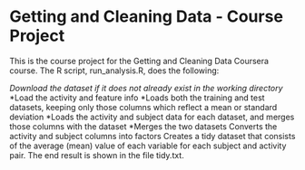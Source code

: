 # Getting and Cleaning Data - Course Project
This is the course project for the Getting and Cleaning Data Coursera course. The R script, run_analysis.R, does the following:

*Download the dataset if it does not already exist in the working directory*
*Load the activity and feature info
*Loads both the training and test datasets, keeping only those columns which reflect a mean or standard deviation
*Loads the activity and subject data for each dataset, and merges those columns with the dataset
*Merges the two datasets
Converts the activity and subject columns into factors
Creates a tidy dataset that consists of the average (mean) value of each variable for each subject and activity pair.
The end result is shown in the file tidy.txt.
